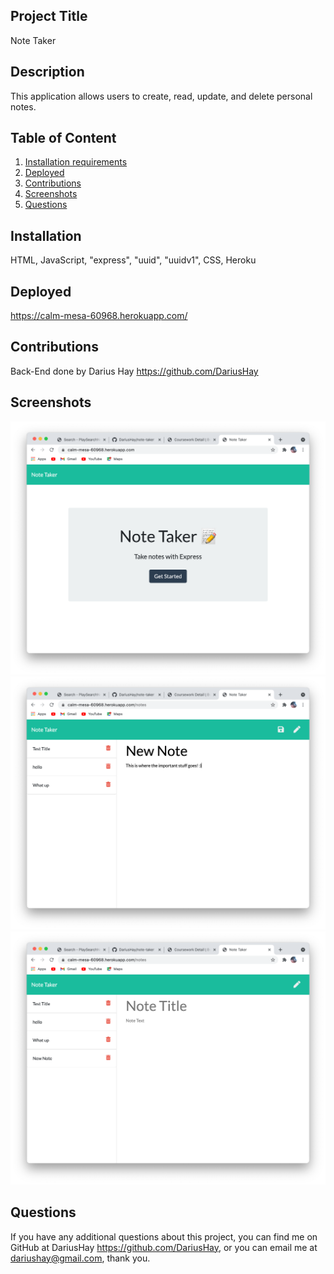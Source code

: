 ## Project Title

Note Taker

## Description

This application allows users to create, read, update, and delete personal notes.

## Table of Content

1. [Installation requirements](#Installation)
2. [Deployed](#Deployed)
3. [Contributions](#Contributions)
4. [Screenshots](#Screenshots)
5. [Questions](#Questions)

## Installation

HTML, JavaScript, "express", "uuid", "uuidv1", CSS, Heroku

## Deployed

https://calm-mesa-60968.herokuapp.com/

## Contributions

Back-End done by Darius Hay https://github.com/DariusHay

## Screenshots

![home](Develop/public/assets/pic/home.png)
![note](Develop/public/assets/pic/note.png)
![note-page](Develop/public/assets/pic/note-page.png)


## Questions

If you have any additional questions about this project, you can find me on GitHub at DariusHay https://github.com/DariusHay, or you can email me at dariushay@gmail.com, thank you.



